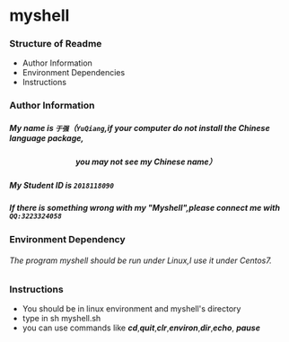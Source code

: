 myshell
===========================

### Structure of Readme

- Author Information
- Environment Dependencies
- Instructions


### Author Information
##### My name is `于强`（`YuQiang`,if your computer do not install the Chinese language package,
##### &emsp;&emsp;  &emsp;  &emsp;  &emsp;  &emsp;  &emsp;  you may not see my Chinese name）

##### My Student ID is `2018118090`
##### If there is something wrong with my "Myshell",please connect me with `QQ:3223324058`



### Environment Dependency
###### The program myshell should be run under Linux,I use it under Centos7.

### Instructions
- You should be in linux environment and myshell's directory 
- type in sh myshell.sh
- you can use commands like ***cd***,***quit***,***clr***,***environ***,***dir***,***echo<comment>***,
  ***pause***
